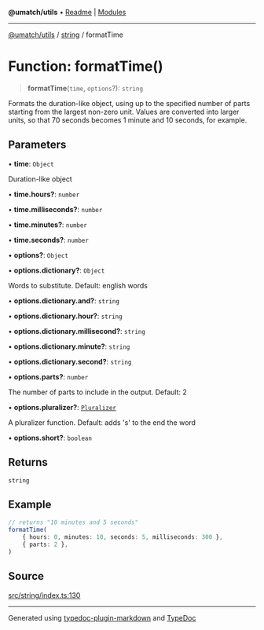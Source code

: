 **@umatch/utils** • [Readme](../../index.md) \| [Modules](../../modules.md)

***

[@umatch/utils](../../modules.md) / [string](../index.md) / formatTime

# Function: formatTime()

> **formatTime**(`time`, `options`?): `string`

Formats the duration-like object, using up to the specified number
of parts starting from the largest non-zero unit. Values are
converted into larger units, so that 70 seconds becomes 1 minute
and 10 seconds, for example.

## Parameters

• **time**: `Object`

Duration-like object

• **time\.hours?**: `number`

• **time\.milliseconds?**: `number`

• **time\.minutes?**: `number`

• **time\.seconds?**: `number`

• **options?**: `Object`

• **options\.dictionary?**: `Object`

Words to substitute. Default: english words

• **options\.dictionary\.and?**: `string`

• **options\.dictionary\.hour?**: `string`

• **options\.dictionary\.millisecond?**: `string`

• **options\.dictionary\.minute?**: `string`

• **options\.dictionary\.second?**: `string`

• **options\.parts?**: `number`

The number of parts to include in the output. Default: 2

• **options\.pluralizer?**: [`Pluralizer`](../type-aliases/Pluralizer.md)

A pluralizer function. Default: adds 's' to the end the word

• **options\.short?**: `boolean`

## Returns

`string`

## Example

```ts
// returns "10 minutes and 5 seconds"
formatTime(
    { hours: 0, minutes: 10, seconds: 5, milliseconds: 300 },
    { parts: 2 },
)
```

## Source

[src/string/index.ts:130](https://github.com/umatch-oficial/utils/blob/ed8915b/src/string/index.ts#L130)

***

Generated using [typedoc-plugin-markdown](https://www.npmjs.com/package/typedoc-plugin-markdown) and [TypeDoc](https://typedoc.org/)
